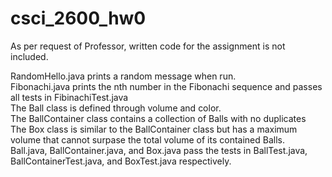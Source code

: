 # csci_2600_hw0
As per request of Professor, written code for the assignment is not included.

RandomHello.java prints a random message when run.  
Fibonachi.java prints the nth number in the Fibonachi sequence and passes all tests in FibinachiTest.java  
The Ball class is defined through volume and color.  
The BallContainer class contains a collection of Balls with no duplicates  
The Box class is similar to the BallContainer class but has a maximum volume that cannot surpase the total volume of its contained Balls.  
Ball.java, BallContainer.java, and Box.java pass the tests in BallTest.java, BallContainerTest.java, and BoxTest.java respectively.

